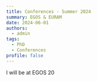 ```yaml
---
title: Conferences - Summer 2024
summary: EGOS & EURAM
date: 2024-06-01
authors:
  - admin
tags:
  - PhD
  - Conferences
profile: false
---
```

I will be at EGOS 20